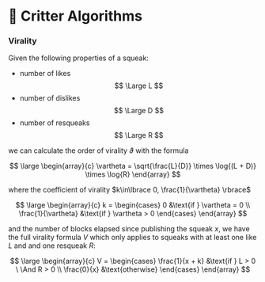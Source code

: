 # 🧮 Critter Algorithms

### Virality

Given the following properties of a squeak:

- number of likes
  $$
      \Large L
  $$
- number of dislikes
  $$
      \Large D
  $$
- number of resqueaks
  $$
      \Large R
  $$

we can calculate the order of virality $\vartheta$ with the formula

$$
    \large
    \begin{array}{c}
      \vartheta = \sqrt{\frac{L}{D}}
      \times
      \log{(L + D)}
      \times
      \log{R}
    \end{array}
$$

where the coefficient of virality $k\in\lbrace 0, \frac{1}{\vartheta} \rbrace$

$$
    \large
    \begin{array}{c}
      k = \begin{cases}
        0 &\text{if } \vartheta = 0 \\
        \frac{1}{\vartheta} &\text{if } \vartheta > 0
      \end{cases}
    \end{array}
$$

and the number of blocks elapsed since publishing the squeak $x$, we have the
full virality formula $V$ which only applies to squeaks with at least one like
$L$ and and one resqueak $R$:

$$
    \large
    \begin{array}{c}
      V = \begin{cases}
        \frac{1}{x + k} &\text{if } L > 0 \ \And R > 0 \\
        \frac{0}{x} &\text{otherwise}
      \end{cases}
    \end{array}
$$
